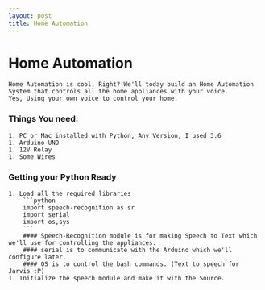 ```yaml
---
layout: post
title: Home Automation
---
```

# Home Automation
    Home Automation is cool, Right? We'll today build an Home Automation System that controls all the home appliances with your voice.
    Yes, Using your own voice to control your home.
### Things You need:
    1. PC or Mac installed with Python, Any Version, I used 3.6
    1. Arduino UNO
    1. 12V Relay
    1. Some Wires

### Getting your Python Ready
    1. Load all the required libraries
        ```python
        import speech-recognition as sr
        import serial
        import os,sys
        ```
        #### Speech-Recognition module is for making Speech to Text which we'll use for controlling the appliances.
        #### serial is to communicate with the Arduino which we'll configure later.
        #### OS is to control the bash commands. (Text to speech for Jarvis :P)
    1. Initialize the speech module and make it with the Source.
